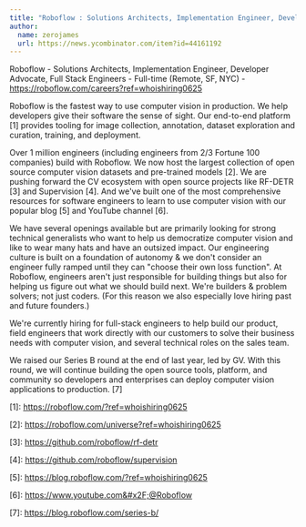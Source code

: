 ```yaml
---
title: "Roboflow : Solutions Architects, Implementation Engineer, Developer Advocate, Full Stack Engineers"
author:
  name: zerojames
  url: https://news.ycombinator.com/item?id=44161192
---
```

Roboflow - Solutions Architects, Implementation Engineer, Developer Advocate, Full Stack Engineers - Full-time (Remote, SF, NYC) - <a href="https:&#x2F;&#x2F;roboflow.com&#x2F;careers?ref=whoishiring0625">https:&#x2F;&#x2F;roboflow.com&#x2F;careers?ref=whoishiring0625</a>

Roboflow is the fastest way to use computer vision in production. We help developers give their software the sense of sight. Our end-to-end platform [1] provides tooling for image collection, annotation, dataset exploration and curation, training, and deployment.

Over 1 million engineers (including engineers from 2&#x2F;3 Fortune 100 companies) build with Roboflow. We now host the largest collection of open source computer vision datasets and pre-trained models [2]. We are pushing forward the CV ecosystem with open source projects like RF-DETR [3] and Supervision [4]. And we&#x27;ve built one of the most comprehensive resources for software engineers to learn to use computer vision with our popular blog [5] and YouTube channel [6].

We have several openings available but are primarily looking for strong technical generalists who want to help us democratize computer vision and like to wear many hats and have an outsized impact. Our engineering culture is built on a foundation of autonomy &amp; we don&#x27;t consider an engineer fully ramped until they can &quot;choose their own loss function&quot;. At Roboflow, engineers aren&#x27;t just responsible for building things but also for helping us figure out what we should build next. We&#x27;re builders &amp; problem solvers; not just coders. (For this reason we also especially love hiring past and future founders.)

We&#x27;re currently hiring for full-stack engineers to help build our product, field engineers that work directly with our customers to solve their business needs with computer vision, and several technical roles on the sales team.

We raised our Series B round at the end of last year, led by GV. With this round, we will continue building the open source tools, platform, and community so developers and enterprises can deploy computer vision applications to production. [7]

[1]: <a href="https:&#x2F;&#x2F;roboflow.com&#x2F;?ref=whoishiring0625">https:&#x2F;&#x2F;roboflow.com&#x2F;?ref=whoishiring0625</a>

[2]: <a href="https:&#x2F;&#x2F;roboflow.com&#x2F;universe?ref=whoishiring0625">https:&#x2F;&#x2F;roboflow.com&#x2F;universe?ref=whoishiring0625</a>

[3]: <a href="https:&#x2F;&#x2F;github.com&#x2F;roboflow&#x2F;rf-detr">https:&#x2F;&#x2F;github.com&#x2F;roboflow&#x2F;rf-detr</a>

[4]: <a href="https:&#x2F;&#x2F;github.com&#x2F;roboflow&#x2F;supervision">https:&#x2F;&#x2F;github.com&#x2F;roboflow&#x2F;supervision</a>

[5]: <a href="https:&#x2F;&#x2F;blog.roboflow.com&#x2F;?ref=whoishiring0625">https:&#x2F;&#x2F;blog.roboflow.com&#x2F;?ref=whoishiring0625</a>

[6]: <a href="https:&#x2F;&#x2F;www.youtube.com&#x2F;@Roboflow" rel="nofollow">https:&#x2F;&#x2F;www.youtube.com&#x2F;@Roboflow</a>

[7]: <a href="https:&#x2F;&#x2F;blog.roboflow.com&#x2F;series-b&#x2F;">https:&#x2F;&#x2F;blog.roboflow.com&#x2F;series-b&#x2F;</a>
<JobApplication />
